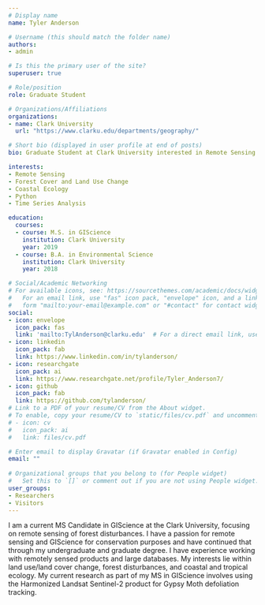 ```yaml
---
# Display name
name: Tyler Anderson

# Username (this should match the folder name)
authors:
- admin

# Is this the primary user of the site?
superuser: true

# Role/position
role: Graduate Student

# Organizations/Affiliations
organizations:
- name: Clark University
  url: "https://www.clarku.edu/departments/geography/"

# Short bio (displayed in user profile at end of posts)
bio: Graduate Student at Clark University interested in Remote Sensing

interests:
- Remote Sensing
- Forest Cover and Land Use Change
- Coastal Ecology
- Python
- Time Series Analysis

education:
  courses:
  - course: M.S. in GIScience
    institution: Clark University
    year: 2019
  - course: B.A. in Environmental Science
    institution: Clark University
    year: 2018

# Social/Academic Networking
# For available icons, see: https://sourcethemes.com/academic/docs/widgets/#icons
#   For an email link, use "fas" icon pack, "envelope" icon, and a link in the
#   form "mailto:your-email@example.com" or "#contact" for contact widget.
social:
- icon: envelope
  icon_pack: fas
  link: 'mailto:TylAnderson@clarku.edu'  # For a direct email link, use "mailto:test@example.org".
- icon: linkedin
  icon_pack: fab
  link: https://www.linkedin.com/in/tylanderson/
- icon: researchgate
  icon_pack: ai
  link: https://www.researchgate.net/profile/Tyler_Anderson7/
- icon: github
  icon_pack: fab
  link: https://github.com/tylanderson/
# Link to a PDF of your resume/CV from the About widget.
# To enable, copy your resume/CV to `static/files/cv.pdf` and uncomment the lines below.  
# - icon: cv
#   icon_pack: ai
#   link: files/cv.pdf

# Enter email to display Gravatar (if Gravatar enabled in Config)
email: ""
  
# Organizational groups that you belong to (for People widget)
#   Set this to `[]` or comment out if you are not using People widget.  
user_groups:
- Researchers
- Visitors
---
```


I am a current MS Candidate in GIScience at the Clark University, focusing on remote sensing of forest disturbances. I have a passion for remote sensing and GIScience for conservation purposes and have continued that through my undergraduate and graduate degree. I have experience working with remotely sensed products and large databases. My interests lie within land use/land cover change, forest disturbances, and coastal and tropical ecology. My current research as part of my MS in GIScience involves using the Harmonized Landsat Sentinel-2 product for Gypsy Moth defoliation tracking.
